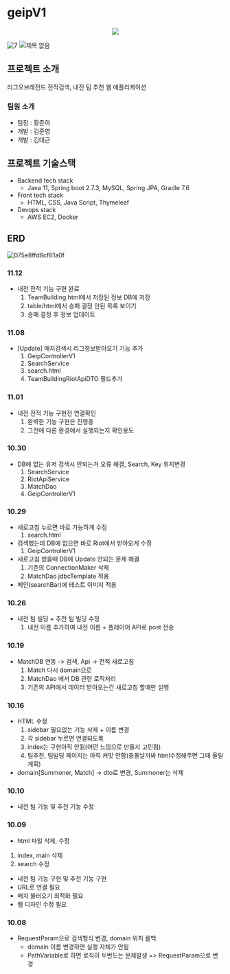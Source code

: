 # geipV1
<p align="center"><img src="https://github.com/lay423/geipV1/assets/41409287/eef3a1fd-2639-4ca1-b8b8-c98c417407da"></p>

![7](https://github.com/lay423/geipV1/assets/41409287/54aecf06-119d-4a2b-80dc-086dab190e60)
![제목 없음](https://github.com/lay423/geipV1/assets/41409287/a453864b-6b0b-4018-a541-94501d96d6b7)

## 프로젝트 소개
리그오브레전드 전적검색, 내전 팀 추천 웹 애플리케이션

### 팀원 소개
- 팀장 : 황준하
- 개발 : 김준영
- 개발 : 김대근

## 프로젝트 기술스택
- Backend tech stack
    - Java 11, Spring boot 2.7.3, MySQL, Spring JPA, Gradle 7.6
- Front tech stack
    - HTML, CSS, Java Script, Thymeleaf
- Devops stack
    - AWS EC2, Docker

## ERD
![075e8ffd8cf61a0f](https://github.com/lay423/geipV1/assets/41409287/a7a1d188-9433-4f04-a990-53d299968f81)



### 11.12
- 내전 전적 기능 구현 완료
  1. TeamBuilding.html에서 저장된 정보 DB에 저장
  2. table/html에서 승패 결정 안된 목록 보이기
  3. 승패 결정 후 정보 업데이트

### 11.08
- [Update] 매치검색시 리그정보받아오기 기능 추가
  1. GeipControllerV1
  2. SearchService
  3. search.html
  4. TeamBuildingRiotApiDTO 필드추가

### 11.01
- 내전 전적 기능 구현전 연결확인
  1. 완벽한 기능 구현은 진행중
  2. 그전에 다른 환경에서 실행되는지 확인용도

### 10.30
- DB에 없는 유저 검색시 안되는거 오류 해결, Search, Key 위치변경
  1. SearchService
  2. RiotApiService
  3. MatchDao
  4. GeipControllerV1


### 10.29
- 새로고침 누르면 바로 가능하게 수정
  1. search.html
- 검색했는데 DB에 없으면 바로 Riot에서 받아오게 수정
  1. GeipControllerV1
- 새로고침 했을때 DB에 Update 안되는 문제 해결 
  1. 기존의 ConnectionMaker 삭제
  2. MatchDao jdbcTemplate 적용
- 메인(searchBar)에 테스트 이미지 적용

### 10.26
- 내전 팀 빌딩 + 추천 팀 빌딩 수정
  1. 내전 이름 추가하여 내전 이름 + 플레이어 API로 post 전송

### 10.19
- MatchDB 연동 -> 검색, Api -> 전적 새로고침
  1. Match 다시 domain으로
  2. MatchDao 에서 DB 관련 로직처리
  3. 기존의 API에서 데이터 받아오는건 새로고침 할때만 실행

### 10.16
- HTML 수정
  1. sidebar 필요없는 기능 삭제 + 이름 변경
  2. 각 sidebar 누르면 연결되도록
  3. index는 구현아직 안됨(어떤 느낌으로 만들지 고민됨)
  4. 팀추천, 팀빌딩 페이지는 아직 커밋 안함(충돌날까봐 html수정해주면 그때 올릴계획)
- domain[Summoner, Match] -> dto로 변경, Summoner는 삭제

### 10.10
- 내전 팀 기능 및 추천 기능 수정

### 10.09
- html 파일 삭제, 수정
1. index, main 삭제
2. search 수정


- 내전 팀 기능 구현 및 추천 기능 구현
- URL로 연결 필요
- 매치 불러오기 최적화 필요
- 웹 디자인 수정 필요

### 10.08
- RequestParam으로 검색형식 변경, domain 위치 롤백
  - domain 이름 변경하면 실행 자체가 안됨
  - PathVariable로 하면 로직이 두번도는 문제발생 => RequestParam으로 변경

